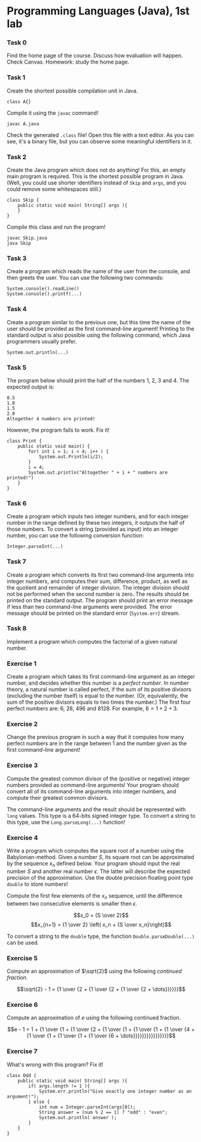 # Programming Languages (Java), 1st lab


### Task 0

Find the home page of the course. Discuss how evaluation will happen.
Check Canvas. Homework: study the home page.

### Task 1

Create the shortest possible compilation unit in Java.

~~~{.java}
class A{}
~~~

Compile it using the `javac` command!

~~~
javac A.java
~~~

Check the generated `.class` file! Open this file with a
text editor. As you can see, it's a binary file, but you can
observe some meaningful identifiers in it.


### Task 2

Create the Java program which does not do anything!
For this, an empty main program is required. This is
the shortest possible program in Java. (Well, you
could use shorter identifiers instead of `Skip` and
`args`, and you could remove some whitespaces still.)

~~~{.java}
class Skip {
    public static void main( String[] args ){
    }
}
~~~

Compile this class and run the program!

~~~
javac Skip.java
java Skip
~~~


### Task 3

Create a program which reads the name of the user from the console,
and then greets the user. You can use the following two commands:

~~~{.java}
System.console().readLine()
System.console().printf(...)
~~~

### Task 4

Create a program similar to the previous one, but this time the name
of the user should be provided as the first command-line argument!
Printing to the standard output is also possible using the following
command, which Java programmers usually prefer.

~~~{.java}
System.out.println(...)
~~~

### Task 5

The program below should print the half of the numbers 1, 2, 3 and 4.
The expected output is:

~~~
0.5
1.0
1.5
2.0
Altogether 4 numbers are printed!
~~~

However, the program fails to work. Fix it!

~~~{.java}
class Print {
    public static void main() {
        for( int i = 1; i < 4; i++ ) {
            System.out.Println(i/2);
        }
        i = 4;
        System.out.println("Altogether " + i + " numbers are printed!")
    }
}
~~~


### Task 6

Create a program which inputs two integer numbers, and for each integer number
in the range defined by these two integers, it outputs the half of those
numbers. To convert a string (provided as input) into an integer number,
you can use the following conversion function:

~~~{.java}
Integer.parseInt(...)
~~~


### Task 7

Create a program which converts its first two command-line arguments
into integer numbers, and computes their sum, difference, product,
as well as the quotient and remainder of integer division. The integer
division should not be performed when the second number is zero. The
results should be printed on the standard output. The program should
print an error message if less than two command-line arguments were
provided. The error message should be printed on the standard error
(`System.err`) stream.

### Task 8

Implement a program which computes the factorial of a given natural
number.

### Exercise 1

Create a program which takes its first command-line argument as an
integer number, and decides whether this number is a *perfect number*.
In number theory, a natural number is called perfect, if the sum of
its positive divisors (excluding the number itself) is equal to the
number. (Or, equivalently, the sum of the positive divisors equals to
two times the number.) The first four perfect numbers are: 6, 28, 496
and 8128. For example, $6 = 1+2+3$.

### Exercise 2

Change the previous program in such a way that it computes how many
perfect numbers are in the range between 1 and the number given as
the first command-line argument!

### Exercise 3

Compute the greatest common divisor of the (positive or negative)
integer numbers provided as command-line arguments! Your program
should convert all of its command-line arguments into integer
numbers, and compute their greatest common divisors.

The command-line arguments and the result should be represented with
`long` values. This type is a 64-bits signed integer type. To convert
a string to this type, use the `Long.parseLong(...)` function!


### Exercise 4

Write a program which computes the square root of a number using the
Babylonian-method. Given a number $S$, its square root can be approximated
by the sequence $x_n$ defined below. Your program should input the real
number $S$ and another real number $\epsilon$. The latter will describe
the expected precision of the approximation. Use the double precision
floating point type `double` to store numbers!

Compute the first few elements of the $x_n$ sequence, until the difference
between two consecutive elements is smaller then $\epsilon$.

$$x_0 = {S \over 2}$$
$$x_{n+1} = {1 \over 2} \left( x_n + {S \over x_n}\right)$$

To convert a string to the `double` type, the function
`Double.parseDouble(...)` can be used.


### Exercise 5

Compute an approximation of $\sqrt{2}$ using the following
*continued fraction*.

$$\sqrt{2} - 1 = {1 \over {2 + {1 \over {2 + {1 \over {2 + \dots}}}}}}$$

### Exercise 6

Compute an approximation of $e$ using the following continued fraction.

$$e - 1 = 1 + {1 \over {1 + {1 \over {2 + {1 \over {1 + {1 \over {1 + {1 \over {4 + {1 \over {1 + {1 \over {1 + {1 \over {6 + \dots}}}}}}}}}}}}}}}}$$

### Exercise 7

What's wrong with this program? Fix it!

~~~{.java}
class Odd {
    public static void main( String[] args ){
        if( args.length != 1 ){
            System.err.println("Give exactly one integer number as an argument!");
        } else {
            int num = Integer.parseInt(args[0]);
            String answer = (num % 2 == 1) ? "odd" : "even";
            System.out.println( answer );
        }
    }
}
~~~

